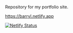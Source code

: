 Repository for my portfolio site.

https://barryl.netlify.app

[![Netlify Status](https://api.netlify.com/api/v1/badges/f4554fd7-ff84-4cc4-9fe9-03e0e62f3bc1/deploy-status)](https://app.netlify.com/sites/barryl/deploys)
